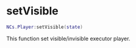 # setVisible

```lua
NCs.Player:setVisible(state)
```

This function set visible/invisible executor player.